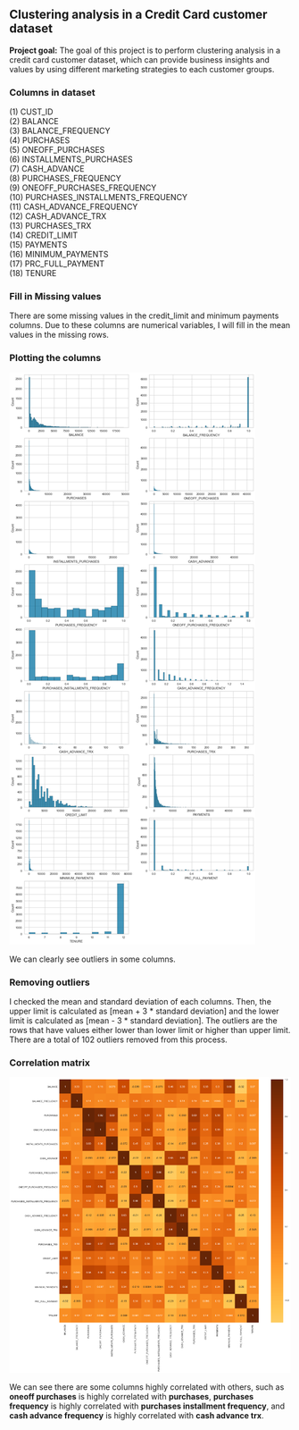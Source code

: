 ## Clustering analysis in a Credit Card customer dataset

**Project goal:** The goal of this project is to perform clustering analysis in a credit card customer dataset, which can provide business insights and values by using different marketing strategies to each customer groups.



### Columns in dataset

(1) CUST_ID <br>
(2) BALANCE <br>
(3) BALANCE_FREQUENCY <br>
(4) PURCHASES <br>
(5) ONEOFF_PURCHASES <br>
(6) INSTALLMENTS_PURCHASES <br>
(7) CASH_ADVANCE <br>
(8) PURCHASES_FREQUENCY <br>
(9) ONEOFF_PURCHASES_FREQUENCY <br>
(10) PURCHASES_INSTALLMENTS_FREQUENCY <br>
(11) CASH_ADVANCE_FREQUENCY <br>
(12) CASH_ADVANCE_TRX <br>
(13) PURCHASES_TRX <br>
(14) CREDIT_LIMIT <br>
(15) PAYMENTS <br>
(16) MINIMUM_PAYMENTS <br>
(17) PRC_FULL_PAYMENT <br>
(18) TENURE <br>



### Fill in Missing values

There are some missing values in the credit_limit and minimum payments columns. Due to these columns are numerical variables, I will fill in the mean values in the missing rows.



### Plotting the columns

![](univariate_analysis.png)

We can clearly see outliers in some columns.



### Removing outliers

I checked the mean and standard deviation of each columns. Then, the upper limit is calculated as [mean + 3 * standard deviation] and the lower limit is calculated as [mean - 3 * standard deviation]. The outliers are the rows that have values either lower than lower limit or higher than upper limit. There are a total of 102 outliers removed from this process.



### Correlation matrix

![](cm.png)

We can see there are some columns highly correlated with others, such as **oneoff purchases** is highly correlated with **purchases**, **purchases frequency** is highly correlated with **purchases installment frequency**, and **cash advance frequency** is highly correlated with **cash advance trx**.
